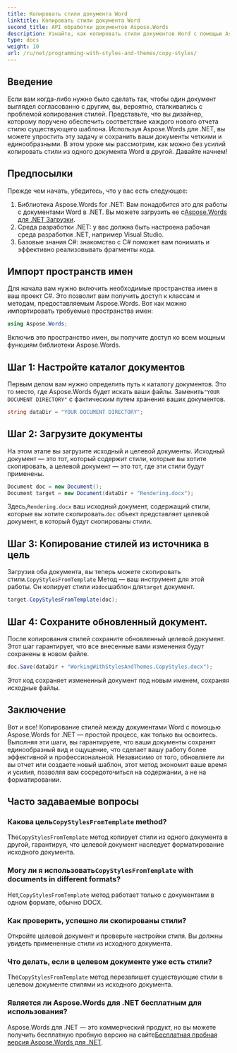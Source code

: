 ```yaml
---
title: Копировать стили документа Word
linktitle: Копировать стили документа Word
second_title: API обработки документов Aspose.Words
description: Узнайте, как копировать стили документов Word с помощью Aspose.Words для .NET. Следуйте нашему пошаговому руководству, чтобы без труда обеспечить единообразное форматирование документов.
type: docs
weight: 10
url: /ru/net/programming-with-styles-and-themes/copy-styles/
---
```

## Введение

Если вам когда-либо нужно было сделать так, чтобы один документ выглядел согласованно с другим, вы, вероятно, сталкивались с проблемой копирования стилей. Представьте, что вы дизайнер, которому поручено обеспечить соответствие каждого нового отчета стилю существующего шаблона. Используя Aspose.Words для .NET, вы можете упростить эту задачу и сохранить ваши документы четкими и единообразными. В этом уроке мы рассмотрим, как можно без усилий копировать стили из одного документа Word в другой. Давайте начнем!

## Предпосылки

Прежде чем начать, убедитесь, что у вас есть следующее:

1.  Библиотека Aspose.Words for .NET: Вам понадобится это для работы с документами Word в .NET. Вы можете загрузить ее с[Aspose.Words для .NET Загрузки](https://releases.aspose.com/words/net/).
2. Среда разработки .NET: у вас должна быть настроена рабочая среда разработки .NET, например Visual Studio.
3. Базовые знания C#: знакомство с C# поможет вам понимать и эффективно реализовывать фрагменты кода.

## Импорт пространств имен

Для начала вам нужно включить необходимые пространства имен в ваш проект C#. Это позволит вам получить доступ к классам и методам, предоставляемым Aspose.Words. Вот как можно импортировать требуемые пространства имен:

```csharp
using Aspose.Words;
```

Включив это пространство имен, вы получите доступ ко всем мощным функциям библиотеки Aspose.Words.

## Шаг 1: Настройте каталог документов

 Первым делом вам нужно определить путь к каталогу документов. Это то место, где Aspose.Words будет искать ваши файлы. Заменить`"YOUR DOCUMENT DIRECTORY"` с фактическим путем хранения ваших документов.

```csharp
string dataDir = "YOUR DOCUMENT DIRECTORY";
```

## Шаг 2: Загрузите документы

На этом этапе вы загрузите исходный и целевой документы. Исходный документ — это тот, который содержит стили, которые вы хотите скопировать, а целевой документ — это тот, где эти стили будут применены. 

```csharp
Document doc = new Document();
Document target = new Document(dataDir + "Rendering.docx");
```

 Здесь,`Rendering.docx` ваш исходный документ, содержащий стили, которые вы хотите скопировать.`doc` объект представляет целевой документ, в который будут скопированы стили.

## Шаг 3: Копирование стилей из источника в цель

 Загрузив оба документа, вы теперь можете скопировать стили.`CopyStylesFromTemplate` Метод — ваш инструмент для этой работы. Он копирует стили из`doc`шаблон для`target` документ.

```csharp
target.CopyStylesFromTemplate(doc);
```

## Шаг 4: Сохраните обновленный документ.

После копирования стилей сохраните обновленный целевой документ. Этот шаг гарантирует, что все внесенные вами изменения будут сохранены в новом файле.

```csharp
doc.Save(dataDir + "WorkingWithStylesAndThemes.CopyStyles.docx");
```

Этот код сохраняет измененный документ под новым именем, сохраняя исходные файлы.

## Заключение

Вот и все! Копирование стилей между документами Word с помощью Aspose.Words for .NET — простой процесс, как только вы освоитесь. Выполняя эти шаги, вы гарантируете, что ваши документы сохранят единообразный вид и ощущение, что сделает вашу работу более эффективной и профессиональной. Независимо от того, обновляете ли вы отчет или создаете новый шаблон, этот метод экономит ваше время и усилия, позволяя вам сосредоточиться на содержании, а не на форматировании.

## Часто задаваемые вопросы

###  Какова цель`CopyStylesFromTemplate` method?  
The`CopyStylesFromTemplate` метод копирует стили из одного документа в другой, гарантируя, что целевой документ наследует форматирование исходного документа.

###  Могу ли я использовать`CopyStylesFromTemplate` with documents in different formats?  
 Нет,`CopyStylesFromTemplate` метод работает только с документами в одном формате, обычно DOCX.

### Как проверить, успешно ли скопированы стили?  
Откройте целевой документ и проверьте настройки стиля. Вы должны увидеть примененные стили из исходного документа.

### Что делать, если в целевом документе уже есть стили?  
The`CopyStylesFromTemplate` метод перезапишет существующие стили в целевом документе стилями из исходного документа.

### Является ли Aspose.Words для .NET бесплатным для использования?  
 Aspose.Words для .NET — это коммерческий продукт, но вы можете получить бесплатную пробную версию на сайте[Бесплатная пробная версия Aspose.Words для .NET](https://releases.aspose.com/).